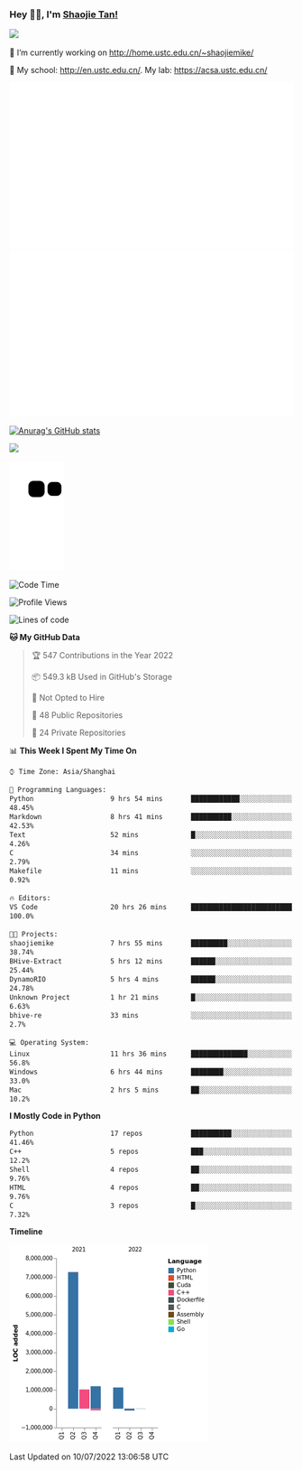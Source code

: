 

<!--
**Kirrito-k423/Kirrito-k423** is a ✨ _special_ ✨ repository because its `README.md` (this file) appears on your GitHub profile.

Here are some ideas to get you started:

- 🔭 I’m currently working on ...
- 🌱 I’m currently learning ...
- 👯 I’m looking to collaborate on ...
- 🤔 I’m looking for help with ...
- 💬 Ask me about ...
- 📫 How to reach me: ...
- 😄 Pronouns: ...
- ⚡ Fun fact: ...
-->
### Hey 👋🏽, I'm [Shaojie Tan!](http://home.ustc.edu.cn/~shaojiemike/about)

![](https://visitor-badge.glitch.me/badge?page_id=Kirrito-k423.Kirrito-k423)

🔭 I’m currently working on http://home.ustc.edu.cn/~shaojiemike/

👯 My school: http://en.ustc.edu.cn/. My lab: https://acsa.ustc.edu.cn/

![](https://github.com/Kirrito-k423/github-stats/blob/master/generated/overview.svg)
![](https://github.com/Kirrito-k423/github-stats/blob/master/generated/languages.svg)

[![Anurag's GitHub stats](https://github-readme-stats.vercel.app/api?username=Kirrito-k423&theme=flag-india&show_icons=true&hide=stars,prs,issues,contribs)](https://github.com/anuraghazra/github-readme-stats)

![](https://github-profile-summary-cards.vercel.app/api/cards/profile-details?username=Kirrito-k423&theme=vue)

![snake gif](https://github.com/Kirrito-k423/Kirrito-k423/blob/output/github-contribution-grid-snake.svg)

<!--START_SECTION:waka-->
![Code Time](http://img.shields.io/badge/Code%20Time-333%20hrs%2051%20mins-blue)

![Profile Views](http://img.shields.io/badge/Profile%20Views-1-blue)

![Lines of code](https://img.shields.io/badge/From%20Hello%20World%20I%27ve%20Written-10%20Million%20lines%20of%20code-blue)

**🐱 My GitHub Data** 

> 🏆 547 Contributions in the Year 2022
 > 
> 📦 549.3 kB Used in GitHub's Storage 
 > 
> 🚫 Not Opted to Hire
 > 
> 📜 48 Public Repositories 
 > 
> 🔑 24 Private Repositories  
 > 
📊 **This Week I Spent My Time On** 

```text
⌚︎ Time Zone: Asia/Shanghai

💬 Programming Languages: 
Python                   9 hrs 54 mins       ████████████░░░░░░░░░░░░░   48.45% 
Markdown                 8 hrs 41 mins       ██████████░░░░░░░░░░░░░░░   42.53% 
Text                     52 mins             █░░░░░░░░░░░░░░░░░░░░░░░░   4.26% 
C                        34 mins             ░░░░░░░░░░░░░░░░░░░░░░░░░   2.79% 
Makefile                 11 mins             ░░░░░░░░░░░░░░░░░░░░░░░░░   0.92%

🔥 Editors: 
VS Code                  20 hrs 26 mins      █████████████████████████   100.0%

🐱‍💻 Projects: 
shaojiemike              7 hrs 55 mins       █████████░░░░░░░░░░░░░░░░   38.74% 
BHive-Extract            5 hrs 12 mins       ██████░░░░░░░░░░░░░░░░░░░   25.44% 
DynamoRIO                5 hrs 4 mins        ██████░░░░░░░░░░░░░░░░░░░   24.78% 
Unknown Project          1 hr 21 mins        █░░░░░░░░░░░░░░░░░░░░░░░░   6.63% 
bhive-re                 33 mins             ░░░░░░░░░░░░░░░░░░░░░░░░░   2.7%

💻 Operating System: 
Linux                    11 hrs 36 mins      ██████████████░░░░░░░░░░░   56.8% 
Windows                  6 hrs 44 mins       ████████░░░░░░░░░░░░░░░░░   33.0% 
Mac                      2 hrs 5 mins        ██░░░░░░░░░░░░░░░░░░░░░░░   10.2%

```

**I Mostly Code in Python** 

```text
Python                   17 repos            ██████████░░░░░░░░░░░░░░░   41.46% 
C++                      5 repos             ███░░░░░░░░░░░░░░░░░░░░░░   12.2% 
Shell                    4 repos             ██░░░░░░░░░░░░░░░░░░░░░░░   9.76% 
HTML                     4 repos             ██░░░░░░░░░░░░░░░░░░░░░░░   9.76% 
C                        3 repos             █░░░░░░░░░░░░░░░░░░░░░░░░   7.32%

```


**Timeline**

![Chart not found](https://raw.githubusercontent.com/Kirrito-k423/Kirrito-k423/main/charts/bar_graph.png) 


 Last Updated on 10/07/2022 13:06:58 UTC
<!--END_SECTION:waka-->


